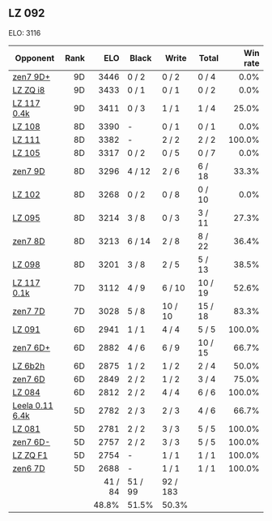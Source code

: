 ## LZ 092 ##

ELO: 3116

Opponent | Rank | ELO | Black | Write | Total | Win rate
---------|-----:|----:|-------|-------|-------|-------:
[zen7 9D+](zen7%209D+.md) | 9D | 3446 | 0 / 2 | 0 / 2 | 0 / 4 | 0.0%
[LZ ZQ i8](LZ%20ZQ%20i8.md) | 9D | 3433 | 0 / 1 | 0 / 1 | 0 / 2 | 0.0%
[LZ 117 0.4k](LZ%20117%200.4k.md) | 9D | 3411 | 0 / 3 | 1 / 1 | 1 / 4 | 25.0%
[LZ 108](LZ%20108.md) | 8D | 3390 | - | 0 / 1 | 0 / 1 | 0.0%
[LZ 111](LZ%20111.md) | 8D | 3382 | - | 2 / 2 | 2 / 2 | 100.0%
[LZ 105](LZ%20105.md) | 8D | 3317 | 0 / 2 | 0 / 5 | 0 / 7 | 0.0%
[zen7 9D](zen7%209D.md) | 8D | 3296 | 4 / 12 | 2 / 6 | 6 / 18 | 33.3%
[LZ 102](LZ%20102.md) | 8D | 3268 | 0 / 2 | 0 / 8 | 0 / 10 | 0.0%
[LZ 095](LZ%20095.md) | 8D | 3214 | 3 / 8 | 0 / 3 | 3 / 11 | 27.3%
[zen7 8D](zen7%208D.md) | 8D | 3213 | 6 / 14 | 2 / 8 | 8 / 22 | 36.4%
[LZ 098](LZ%20098.md) | 8D | 3201 | 3 / 8 | 2 / 5 | 5 / 13 | 38.5%
[LZ 117 0.1k](LZ%20117%200.1k.md) | 7D | 3112 | 4 / 9 | 6 / 10 | 10 / 19 | 52.6%
[zen7 7D](zen7%207D.md) | 7D | 3028 | 5 / 8 | 10 / 10 | 15 / 18 | 83.3%
[LZ 091](LZ%20091.md) | 6D | 2941 | 1 / 1 | 4 / 4 | 5 / 5 | 100.0%
[zen7 6D+](zen7%206D+.md) | 6D | 2882 | 4 / 6 | 6 / 9 | 10 / 15 | 66.7%
[LZ 6b2h](LZ%206b2h.md) | 6D | 2875 | 1 / 2 | 1 / 2 | 2 / 4 | 50.0%
[zen7 6D](zen7%206D.md) | 6D | 2849 | 2 / 2 | 1 / 2 | 3 / 4 | 75.0%
[LZ 084](LZ%20084.md) | 6D | 2812 | 2 / 2 | 4 / 4 | 6 / 6 | 100.0%
[Leela 0.11 6.4k](Leela%200.11%206.4k.md) | 5D | 2782 | 2 / 3 | 2 / 3 | 4 / 6 | 66.7%
[LZ 081](LZ%20081.md) | 5D | 2781 | 2 / 2 | 3 / 3 | 5 / 5 | 100.0%
[zen7 6D-](zen7%206D-.md) | 5D | 2757 | 2 / 2 | 3 / 3 | 5 / 5 | 100.0%
[LZ ZQ F1](LZ%20ZQ%20F1.md) | 5D | 2754 | - | 1 / 1 | 1 / 1 | 100.0%
[zen6 7D](zen6%207D.md) | 5D | 2688 | - | 1 / 1 | 1 / 1 | 100.0%
 | | | 41 / 84 | 51 / 99 | 92 / 183 | 
 | | | 48.8% | 51.5% | 50.3% | 
